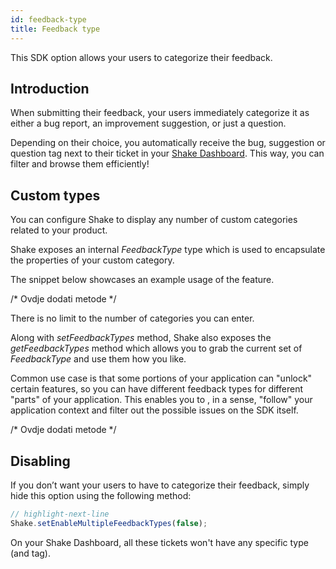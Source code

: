 ```yaml
---
id: feedback-type
title: Feedback type
---
```

This SDK option allows your users to categorize their feedback.

## Introduction
When submitting their feedback, your users immediately categorize it as either a bug report, an improvement suggestion, or just a question.

Depending on their choice, you automatically receive the <span class="tag-button pink-tag-button">bug</span>, <span class="tag-button pink-tag-button">suggestion</span> or <span class="tag-button pink-tag-button">question</span> tag next to their ticket in your [Shake Dashboard](https://app.shakebugs.com). This way, you can filter and browse them efficiently!

## Custom types

You can configure Shake to display any number of custom categories related to your product.

Shake exposes an internal *FeedbackType* type which is used to encapsulate the properties of your custom category.

The snippet below showcases an example usage of the feature. 

/*
    Ovdje dodati metode
*/


There is no limit to the number of categories you can enter.

Along with *setFeedbackTypes* method, Shake also exposes the *getFeedbackTypes* method which allows you to 
grab the current set of *FeedbackType* and use them how you like.

Common use case is that some portions of your application can "unlock" certain features, so you can have different feedback types for different "parts" of 
your application. This enables you to , in a sense, "follow" your application context and filter out the possible issues on the SDK itself.


/*
    Ovdje dodati metode
*/

## Disabling
If you don’t want your users to have to categorize their feedback, simply hide this option using the following method:

```javascript title="App.js"
// highlight-next-line
Shake.setEnableMultipleFeedbackTypes(false);
```

On your Shake Dashboard, all these tickets won't have any specific type (and tag).
